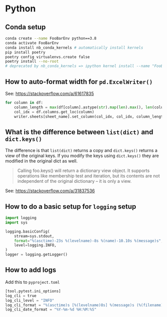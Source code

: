 # Python

## Conda setup

```bash
conda create --name FooBarEnv python==3.8
conda activate FooBarEnv
conda install nb_conda_kernels # automatically install kernels
pip install poetry
poetry config virtualenvs.create false
poetry install --no-root
# deprecated by nb_conda_kernels => ipython kernel install --name "FooBarEnv"
```

## How to auto-format width for `pd.ExcelWriter()`

See: https://stackoverflow.com/a/61617835

```python
for column in df:
    column_length = max(df[column].astype(str).map(len).max(), len(column))
    col_idx = df.columns.get_loc(column)
    writer.sheets[sheet_name].set_column(col_idx, col_idx, column_length)
```

## What is the difference between `list(dict)` and `dict.keys()`

The difference is that `list(dict)` returns a copy and `dict.keys()` returns a
view of the original keys. If you modify the keys using `dict.keys()` they are
modified in the original dict as well. 

> Calling foo.keys() will return a dictionary view object. It supports
operations like membership test and iteration, but its contents are not
independent of the original dictionary – it is only a view.

See: https://stackoverflow.com/a/31837536

## How to do a basic setup for `logging` setup

```python
import logging
import sys

logging.basicConfig(
    stream=sys.stdout,
    format="%(asctime)-23s %(levelname)-8s %(name)-10.10s %(message)s",
    level=logging.INFO,
)
logger = logging.getLogger()
```

## How to add logs

Add this to `pyproject.toml`

```python
[tool.pytest.ini_options]
log_cli = true
log_cli_level = "INFO"
log_cli_format = "%(asctime)s [%(levelname)8s] %(message)s (%(filename)s:%(lineno)s)"
log_cli_date_format = "%Y-%m-%d %H:%M:%S"
```